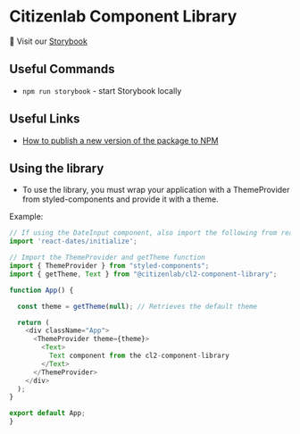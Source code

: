 # Citizenlab Component Library

📖 Visit our [Storybook]([https://citizenlabdotco.github.io/cl2-component-library/])

## Useful Commands

- `npm run storybook` - start Storybook locally

## Useful Links

- [How to publish a new version of the package to NPM](https://www.notion.so/citizenlab/Component-library-ede2e7a1cd5641c9953c9f9bbcbd1b84#f7ec4121359f469aad948cf9b0d5cd7e)

## Using the library
- To use the library, you must wrap your application with a ThemeProvider from styled-components and provide it with a theme.

Example:
```js
// If using the DateInput component, also import the following from react-dates (must be before any other import):
import 'react-dates/initialize';

// Import the ThemeProvider and getTheme function
import { ThemeProvider } from "styled-components";
import { getTheme, Text } from "@citizenlab/cl2-component-library";

function App() {

  const theme = getTheme(null); // Retrieves the default theme

  return (
    <div className="App">
      <ThemeProvider theme={theme}>
        <Text>
          Text component from the cl2-component-library
        </Text>
      </ThemeProvider>
    </div>
  );
}

export default App;
}
```